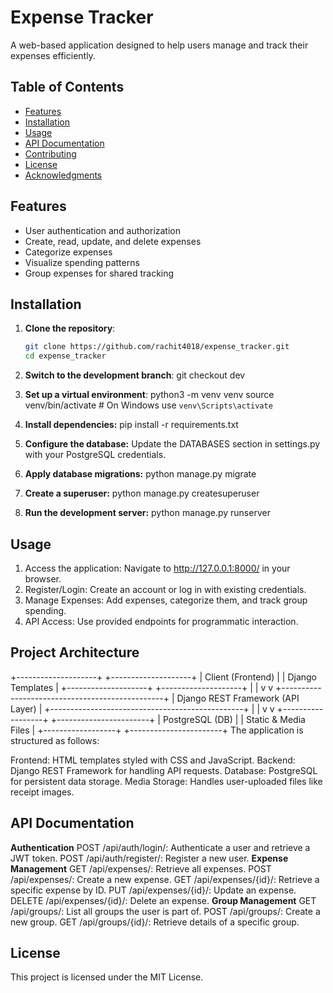 # Expense Tracker

A web-based application designed to help users manage and track their expenses efficiently.

## Table of Contents

- [Features](#features)
- [Installation](#installation)
- [Usage](#usage)
- [API Documentation](#api-documentation)
- [Contributing](#contributing)
- [License](#license)
- [Acknowledgments](#acknowledgments)

## Features

- User authentication and authorization
- Create, read, update, and delete expenses
- Categorize expenses
- Visualize spending patterns
- Group expenses for shared tracking

## Installation

1. **Clone the repository**:

   ```bash
   git clone https://github.com/rachit4018/expense_tracker.git
   cd expense_tracker

2. **Switch to the development branch**:
   git checkout dev

3. **Set up a virtual environment**:
    python3 -m venv venv
    source venv/bin/activate  # On Windows use `venv\Scripts\activate`
4. **Install dependencies:**
     pip install -r requirements.txt
5. **Configure the database:**
     Update the DATABASES section in settings.py with your PostgreSQL credentials.
6. **Apply database migrations:**
     python manage.py migrate
7. **Create a superuser:**
     python manage.py createsuperuser
8. **Run the development server:**
   python manage.py runserver

## Usage
1. Access the application: Navigate to http://127.0.0.1:8000/ in your browser.
2. Register/Login: Create an account or log in with existing credentials.
3. Manage Expenses: Add expenses, categorize them, and track group spending.
4. API Access: Use provided endpoints for programmatic interaction.

## Project Architecture
+--------------------+        +--------------------+
|  Client (Frontend) |        | Django Templates   |
+--------------------+        +--------------------+
          |                           |
          v                           v
+------------------------------------------------+
|          Django REST Framework (API Layer)     |
+------------------------------------------------+
          |                  |
          v                  v
+------------------+     +-----------------------+
| PostgreSQL (DB)  |     |  Static & Media Files |
+------------------+     +-----------------------+
The application is structured as follows:

Frontend: HTML templates styled with CSS and JavaScript.
Backend: Django REST Framework for handling API requests.
Database: PostgreSQL for persistent data storage.
Media Storage: Handles user-uploaded files like receipt images.

## API Documentation
**Authentication**
POST /api/auth/login/: Authenticate a user and retrieve a JWT token.
POST /api/auth/register/: Register a new user.
**Expense Management**
GET /api/expenses/: Retrieve all expenses.
POST /api/expenses/: Create a new expense.
GET /api/expenses/{id}/: Retrieve a specific expense by ID.
PUT /api/expenses/{id}/: Update an expense.
DELETE /api/expenses/{id}/: Delete an expense.
**Group Management**
GET /api/groups/: List all groups the user is part of.
POST /api/groups/: Create a new group.
GET /api/groups/{id}/: Retrieve details of a specific group.

## License
This project is licensed under the MIT License.
